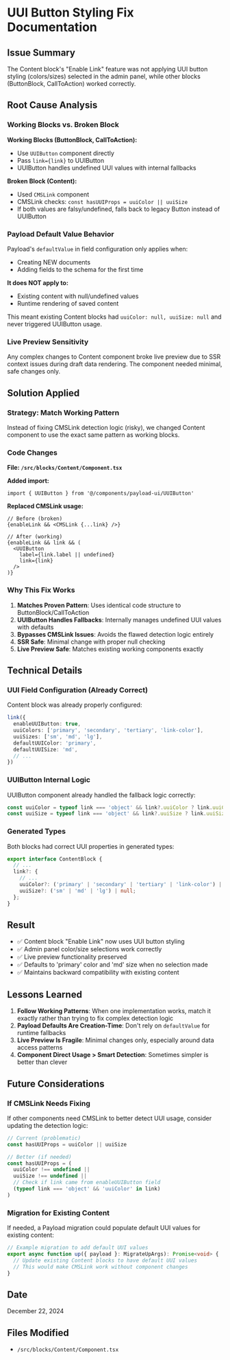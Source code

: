 # UUI Button Styling Fix Documentation

## Issue Summary

The Content block's "Enable Link" feature was not applying UUI button styling (colors/sizes) selected in the admin panel, while other blocks (ButtonBlock, CallToAction) worked correctly.

## Root Cause Analysis

### Working Blocks vs. Broken Block

**Working Blocks (ButtonBlock, CallToAction):**
- Use `UUIButton` component directly
- Pass `link={link}` to UUIButton
- UUIButton handles undefined UUI values with internal fallbacks

**Broken Block (Content):**
- Used `CMSLink` component
- CMSLink checks: `const hasUUIProps = uuiColor || uuiSize`
- If both values are falsy/undefined, falls back to legacy Button instead of UUIButton

### Payload Default Value Behavior

Payload's `defaultValue` in field configuration only applies when:
- Creating NEW documents
- Adding fields to the schema for the first time

**It does NOT apply to:**
- Existing content with null/undefined values
- Runtime rendering of saved content

This meant existing Content blocks had `uuiColor: null, uuiSize: null` and never triggered UUIButton usage.

### Live Preview Sensitivity

Any complex changes to Content component broke live preview due to SSR context issues during draft data rendering. The component needed minimal, safe changes only.

## Solution Applied

### Strategy: Match Working Pattern

Instead of fixing CMSLink detection logic (risky), we changed Content component to use the exact same pattern as working blocks.

### Code Changes

**File: `/src/blocks/Content/Component.tsx`**

**Added import:**
```tsx
import { UUIButton } from '@/components/payload-ui/UUIButton'
```

**Replaced CMSLink usage:**
```tsx
// Before (broken)
{enableLink && <CMSLink {...link} />}

// After (working)
{enableLink && link && (
  <UUIButton
    label={link.label || undefined}
    link={link}
  />
)}
```

### Why This Fix Works

1. **Matches Proven Pattern**: Uses identical code structure to ButtonBlock/CallToAction
2. **UUIButton Handles Fallbacks**: Internally manages undefined UUI values with defaults
3. **Bypasses CMSLink Issues**: Avoids the flawed detection logic entirely
4. **SSR Safe**: Minimal change with proper null checking
5. **Live Preview Safe**: Matches existing working components exactly

## Technical Details

### UUI Field Configuration (Already Correct)

Content block was already properly configured:
```typescript
link({
  enableUUIButton: true,
  uuiColors: ['primary', 'secondary', 'tertiary', 'link-color'],
  uuiSizes: ['sm', 'md', 'lg'],
  defaultUUIColor: 'primary',
  defaultUUISize: 'md',
  // ...
})
```

### UUIButton Internal Logic

UUIButton component already handled the fallback logic correctly:
```typescript
const uuiColor = typeof link === 'object' && link?.uuiColor ? link.uuiColor : buttonProps.color || 'primary'
const uuiSize = typeof link === 'object' && link?.uuiSize ? link.uuiSize : buttonProps.size || 'md'
```

### Generated Types

Both blocks had correct UUI properties in generated types:
```typescript
export interface ContentBlock {
  // ...
  link?: {
    // ...
    uuiColor?: ('primary' | 'secondary' | 'tertiary' | 'link-color') | null;
    uuiSize?: ('sm' | 'md' | 'lg') | null;
  };
}
```

## Result

- ✅ Content block "Enable Link" now uses UUI button styling
- ✅ Admin panel color/size selections work correctly
- ✅ Live preview functionality preserved
- ✅ Defaults to 'primary' color and 'md' size when no selection made
- ✅ Maintains backward compatibility with existing content

## Lessons Learned

1. **Follow Working Patterns**: When one implementation works, match it exactly rather than trying to fix complex detection logic
2. **Payload Defaults Are Creation-Time**: Don't rely on `defaultValue` for runtime fallbacks
3. **Live Preview Is Fragile**: Minimal changes only, especially around data access patterns
4. **Component Direct Usage > Smart Detection**: Sometimes simpler is better than clever

## Future Considerations

### If CMSLink Needs Fixing

If other components need CMSLink to better detect UUI usage, consider updating the detection logic:

```typescript
// Current (problematic)
const hasUUIProps = uuiColor || uuiSize

// Better (if needed)
const hasUUIProps = (
  uuiColor !== undefined ||
  uuiSize !== undefined ||
  // Check if link came from enableUUIButton field
  (typeof link === 'object' && 'uuiColor' in link)
)
```

### Migration for Existing Content

If needed, a Payload migration could populate default UUI values for existing content:

```typescript
// Example migration to add default UUI values
export async function up({ payload }: MigrateUpArgs): Promise<void> {
  // Update existing Content blocks to have default UUI values
  // This would make CMSLink work without component changes
}
```

## Date

December 22, 2024

## Files Modified

- `/src/blocks/Content/Component.tsx`